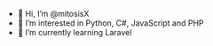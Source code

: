 - 👋 Hi, I’m @mitosisX
- 👀 I’m interested in Python, C#, JavaScript and PHP 
- 🌱 I’m currently learning Laravel

<!---
mitosisX/mitosisX is a ✨ special ✨ repository because its `README.md` (this file) appears on your GitHub profile.
You can click the Preview link to take a look at your changes.
--->
